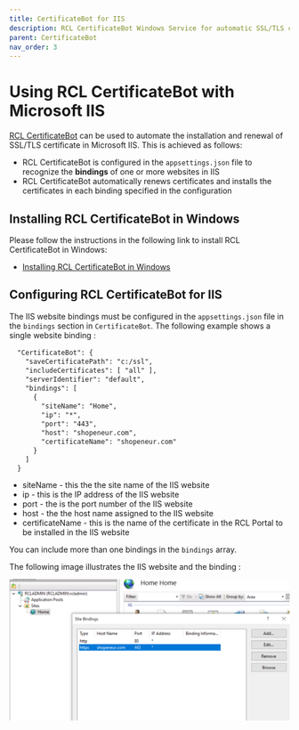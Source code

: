 ```yaml
---
title: CertificateBot for IIS
description: RCL CertificateBot Windows Service for automatic SSL/TLS certificate installation and renewal in IIS
parent: CertificateBot
nav_order: 3
---
```


# Using RCL CertificateBot with Microsoft IIS

[RCL CertificateBot](./certbot) can be used to automate the installation and renewal of SSL/TLS certificate in Microsoft IIS. This is achieved as follows:

- RCL CertificateBot is configured in the ``appsettings.json`` file to recognize the **bindings** of one or more websites in IIS
- RCL CertificateBot automatically renews certificates and installs the certificates in each binding specified in the configuration

## Installing RCL CertificateBot in Windows

Please follow the instructions in the following link to install RCL CertificateBot in Windows:

- [Installing RCL CertificateBot in Windows](./windows-service)

## Configuring RCL CertificateBot for IIS

The IIS website bindings must be configured in the ``appsettings.json`` file in the ``bindings`` section in ``CertificateBot``. The following example shows a single website binding :

```
  "CertificateBot": {
    "saveCertificatePath": "c:/ssl",
    "includeCertificates": [ "all" ],
    "serverIdentifier": "default",
    "bindings": [
      {
        "siteName": "Home",
        "ip": "*",
        "port": "443",
        "host": "shopeneur.com",
        "certificateName": "shopeneur.com"
      }
    ]
  }
```

- siteName - this the the site name of the IIS website
- ip - this is the IP address of the IIS website
- port - the is the port number of the IIS website
- host - the the host name assigned to the IIS website
- certificateName - this is the name of the certificate in the RCL Portal to be installed in the IIS website

You can include more than one bindings in the ``bindings`` array.

The following image illustrates the IIS website and the binding :

![install](../images/certbot/iis.PNG)